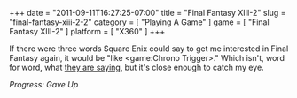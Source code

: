 +++
date = "2011-09-11T16:27:25-07:00"
title = "Final Fantasy XIII-2"
slug = "final-fantasy-xiii-2-2"
category = [ "Playing A Game" ]
game = [ "Final Fantasy XIII-2" ]
platform = [ "X360" ]
+++

If there were three words Square Enix could say to get me interested in Final Fantasy again, it would be "like <game:Chrono Trigger>."  Which isn't, word for word, what <a href="http://www.wired.com/gamelife/2011/09/final-fantasy-xiii-2-time-travel">they are saying</a>, but it's close enough to catch my eye.

<i>Progress: Gave Up</i>
